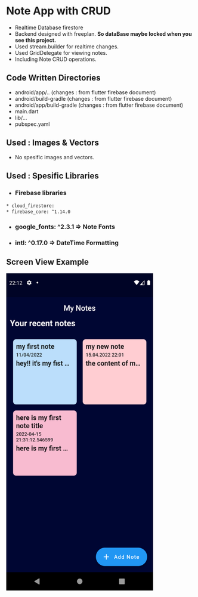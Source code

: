 # Note App with CRUD
* Realtime Database firestore
* Backend designed with freeplan. **So dataBase maybe locked when you see this project.**
* Used stream.builder for realtime changes.
* Used GridDelegate for viewing notes.
* Including Note CRUD operations.

## Code Written Directories 
* android/app/.. (changes : from flutter firebase document)
* android/build-gradle (changes : from flutter firebase document)
* android/app/build-gradle (changes : from flutter firebase document)
* main.dart
* lib/...
* pubspec.yaml

## Used : Images & Vectors
* No spesific images and vectors.

## Used : Spesific Libraries
  *  ### Firebase libraries 
    * cloud_firestore:  
    * firebase_core: ^1.14.0
  * ### google_fonts: ^2.3.1 => Note Fonts
  * ### intl: ^0.17.0 => DateTime Formatting

## Screen View Example
<img src="https://github.com/mkiziltay/Flutter-Firestore-Note-App/blob/main/note_app_screenshot.png" alt = "Sample Screenview" width=394 height=851>

